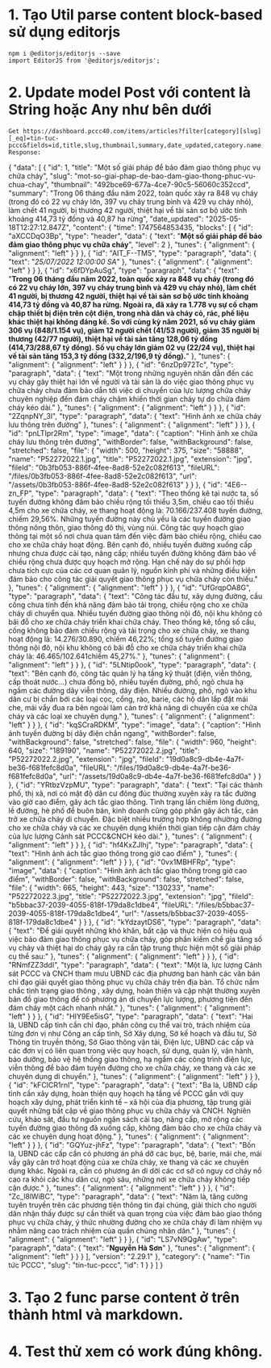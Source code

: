 
  # 1. Tạo Util parse content block-based sử dụng editorjs
    npm i @editorjs/editorjs --save
    import EditorJS from '@editorjs/editorjs';
  # 2. Update model Post với content là String hoặc Any như bên dưới
    Get https://dashboard.pccc40.com/items/articles?filter[category][slug][_eq]=tin-tuc-pccc&fields=id,title,slug,thumbnail,summary,date_updated,category.name,category.slug,category.id,content
    Response:
 {
    "data": [
        {
            "id": 1,
            "title": "Một số giải pháp để bảo đảm giao thông phục vụ chữa cháy",
            "slug": "mot-so-giai-phap-de-bao-dam-giao-thong-phuc-vu-chua-chay",
            "thumbnail": "492bce69-677a-4ce7-90c5-56060c352ccd",
            "summary": "Trong 06 tháng đầu năm 2022, toàn quốc xảy ra 848 vụ cháy (trong đó có 22 vụ cháy lớn, 397 vụ cháy trung bình và 429 vụ cháy nhỏ), làm chết 41 người, bị thương 42 người, thiệt hại về tài sản sơ bộ ước tính khoảng 414,73 tỷ đồng và 40,87 ha rừng",
            "date_updated": "2025-05-18T12:27:12.847Z",
            "content": {
                "time": 1747564853435,
                "blocks": [
                    {
                        "id": "aXCCDqO3Bp",
                        "type": "header",
                        "data": {
                            "text": "<b>Một số giải pháp để bảo đảm giao thông phục vụ chữa cháy</b>",
                            "level": 2
                        },
                        "tunes": {
                            "alignment": {
                                "alignment": "left"
                            }
                        }
                    },
                    {
                        "id": "AIT_F--TM5",
                        "type": "paragraph",
                        "data": {
                            "text": "<i>25/07/2022 12:00:00 SA</i>"
                        },
                        "tunes": {
                            "alignment": {
                                "alignment": "left"
                            }
                        }
                    },
                    {
                        "id": "x6fDYpAuSg",
                        "type": "paragraph",
                        "data": {
                            "text": "<b>Trong 06 tháng đầu năm 2022, toàn quốc xảy ra 848 vụ cháy (trong đó có 22 vụ cháy lớn, 397 vụ cháy trung bình và 429 vụ cháy nhỏ), làm chết 41 người, bị thương 42 người, thiệt hại về tài sản sơ bộ ước tính khoảng 414,73 tỷ đồng và 40,87 ha rừng. Ngoài ra, đã xảy ra 1.778 vụ sự cố chạm chập thiết bị điện trên cột điện, trong nhà dân và cháy cỏ, rác, phế liệu khác thiệt hại không đáng kể. So với cùng kỳ năm 2021, số vụ cháy giảm 306 vụ (848/1.154 vụ), giảm 12 người chết (41/53 người), giảm 35 người bị thương (42/77 người), thiệt hại về tài sản tăng 128,06 tỷ đồng (414,73/288,67 tỷ đồng). Số vụ cháy lớn giảm 02 vụ (22/24 vụ), thiệt hại về tài sản tăng 153,3 tỷ đồng (332,2/196,9 tỷ đồng).</b>"
                        },
                        "tunes": {
                            "alignment": {
                                "alignment": "left"
                            }
                        }
                    },
                    {
                        "id": "6nzDp972Tc",
                        "type": "paragraph",
                        "data": {
                            "text": "Một trong những nguyên nhân dẫn đến các vụ cháy gây thiệt hại lớn về người và tài sản là do việc giao thông phục vụ chữa cháy chưa đảm bảo dẫn tới việc di chuyển của lực lượng chữa cháy chuyên nghiệp đến đám cháy chậm khiến thời gian cháy tự do chửa đám cháy kéo dài."
                        },
                        "tunes": {
                            "alignment": {
                                "alignment": "left"
                            }
                        }
                    },
                    {
                        "id": "2ZqnpNY_3l",
                        "type": "paragraph",
                        "data": {
                            "text": "Hình ảnh xe chữa cháy lưu thông trên đường"
                        },
                        "tunes": {
                            "alignment": {
                                "alignment": "left"
                            }
                        }
                    },
                    {
                        "id": "pnLTIpr2Rm",
                        "type": "image",
                        "data": {
                            "caption": "Hình ảnh xe chữa cháy lưu thông trên đường",
                            "withBorder": false,
                            "withBackground": false,
                            "stretched": false,
                            "file": {
                                "width": 500,
                                "height": 375,
                                "size": "58888",
                                "name": "P52272022.1.jpg",
                                "title": "P52272022.1.jpg",
                                "extension": "jpg",
                                "fileId": "0b3fb053-886f-4fee-8ad8-52e2c082f613",
                                "fileURL": "/files/0b3fb053-886f-4fee-8ad8-52e2c082f613",
                                "url": "/assets/0b3fb053-886f-4fee-8ad8-52e2c082f613"
                            }
                        }
                    },
                    {
                        "id": "4E6--zn_FP",
                        "type": "paragraph",
                        "data": {
                            "text": "Theo thống kê tại nước ta, số tuyến đường không đảm bảo chiều rộng tối thiểu 3,5m, chiều cao tối thiểu 4,5m cho xe chữa cháy, xe thang hoạt động là: 70.166/237.408 tuyến đường, chiếm 29,56%. Những tuyến đường này chủ yếu là các tuyến đường giao thông nông thôn, giao thông đô thị, vùng núi. Công tác quy hoạch giao thông tại một số nơi chưa quan tâm đến việc đảm bảo chiều rộng, chiều cao cho xe chữa cháy hoạt động. Bên cạnh đó, nhiều tuyến đường xuống cấp nhưng chưa được cải tạo, nâng cấp; nhiều tuyến đường không đảm bảo về chiều rộng chưa được quy hoạch mở rộng. Hạn chế này do sự phối hợp chưa tích cực của các cơ quan quản lý, nguồn kinh phí và những điều kiện đảm bảo cho công tác giải quyết giao thông phục vụ chữa cháy còn thiếu."
                        },
                        "tunes": {
                            "alignment": {
                                "alignment": "left"
                            }
                        }
                    },
                    {
                        "id": "UfGrqpOA8G",
                        "type": "paragraph",
                        "data": {
                            "text": "Công tác đầu tư, xây dựng đường, cầu cống chưa tính đến khả năng đảm bảo tải trọng, chiều rộng cho xe chữa cháy di chuyển qua. Nhiều tuyến đường giao thông nội đô, nội khu không có bãi đỗ cho xe chữa cháy triển khai chữa cháy. Theo thống kê, tổng số cầu, cống không bảo đảm chiều rộng và tải trọng cho xe chữa cháy, xe thang hoạt động là: 14.276/30.890, chiếm 46,22%; tổng số tuyến đường giao thông nội đô, nội khu không có bãi đỗ cho xe chữa cháy triển khai chữa cháy là: 46.465/102.641chiếm 45,27%."
                        },
                        "tunes": {
                            "alignment": {
                                "alignment": "left"
                            }
                        }
                    },
                    {
                        "id": "5LNtip0ook",
                        "type": "paragraph",
                        "data": {
                            "text": "Bên cạnh đó, công tác quản lý hạ tầng kỹ thuật (điện, viễn thông, cấp thoát nước…) chưa đồng bộ, nhiều tuyến đường, phố, ngõ chưa hạ ngầm các đường dây viễn thông, dây điện. Nhiều đường, phố, ngõ vào khu dân cư bị chắn bới các loại cọc, cổng, rào, barie, các hộ dân lắp đặt mái che, mái vẩy đua ra bên ngoài làm cản trở khả năng di chuyển của xe chữa cháy và các loại xe chuyên dụng."
                        },
                        "tunes": {
                            "alignment": {
                                "alignment": "left"
                            }
                        }
                    },
                    {
                        "id": "kqSCraRDKM",
                        "type": "image",
                        "data": {
                            "caption": "Hình ảnh tuyến đường bị dây điện chắn ngang",
                            "withBorder": false,
                            "withBackground": false,
                            "stretched": false,
                            "file": {
                                "width": 960,
                                "height": 640,
                                "size": "189190",
                                "name": "P52272022.2.jpg",
                                "title": "P52272022.2.jpg",
                                "extension": "jpg",
                                "fileId": "19d0a8c9-db4e-4a7f-be36-f681fefc8d0a",
                                "fileURL": "/files/19d0a8c9-db4e-4a7f-be36-f681fefc8d0a",
                                "url": "/assets/19d0a8c9-db4e-4a7f-be36-f681fefc8d0a"
                            }
                        }
                    },
                    {
                        "id": "YRtbzVzpMU",
                        "type": "paragraph",
                        "data": {
                            "text": "Tại các thành phố, thị xã, nơi có mật độ dân cư đông đúc thường xuyên xảy ra tắc đường vào giờ cao điểm, gây ách tắc giao thông. Tình trạng lấn chiếm lòng đường, lề đường, hè phố để buôn bán, kinh doanh cũng góp phần gây ách tắc, cản trở xe chữa cháy di chuyển. Đặc biệt nhiều trường hợp không nhường đường cho xe chữa cháy và các xe chuyên dụng khiến thời gian tiếp cận đám cháy của lực lượng Cảnh sát PCCC&amp;CNCH kéo dài."
                        },
                        "tunes": {
                            "alignment": {
                                "alignment": "left"
                            }
                        }
                    },
                    {
                        "id": "hf4KxZJlhj",
                        "type": "paragraph",
                        "data": {
                            "text": "Hình ảnh ách tắc giao thông trong giờ cao điểm"
                        },
                        "tunes": {
                            "alignment": {
                                "alignment": "left"
                            }
                        }
                    },
                    {
                        "id": "0vx1MBHFRp",
                        "type": "image",
                        "data": {
                            "caption": "Hình ảnh ách tắc giao thông trong giờ cao điểm",
                            "withBorder": false,
                            "withBackground": false,
                            "stretched": false,
                            "file": {
                                "width": 665,
                                "height": 443,
                                "size": "130233",
                                "name": "P52272022.3.jpg",
                                "title": "P52272022.3.jpg",
                                "extension": "jpg",
                                "fileId": "b5bbac37-2039-4055-818f-179da8c1dbe4",
                                "fileURL": "/files/b5bbac37-2039-4055-818f-179da8c1dbe4",
                                "url": "/assets/b5bbac37-2039-4055-818f-179da8c1dbe4"
                            }
                        }
                    },
                    {
                        "id": "kYdzaytDS6",
                        "type": "paragraph",
                        "data": {
                            "text": "Để giải quyết những khó khăn, bất cập và thực hiện có hiệu quả việc bảo đảm giao thông phục vụ chữa cháy, góp phần kiềm chế gia tăng số vụ cháy và thiệt hại do cháy gây ra cần tập trung thực hiện một số giải pháp cụ thể sau:"
                        },
                        "tunes": {
                            "alignment": {
                                "alignment": "left"
                            }
                        }
                    },
                    {
                        "id": "RNmfZZ3ddI",
                        "type": "paragraph",
                        "data": {
                            "text": "Một là, lực lượng Cảnh sát PCCC và CNCH tham mưu UBND các địa phương ban hành các văn bản chỉ đạo giải quyết giao thông phục vụ chữa cháy trên địa bàn. Tổ chức nắm chắc tình trạng giao thông , xây dựng, hoàn thiện và cập nhật thường xuyên bản đồ giao thông để có phương án di chuyển lực lượng, phương tiện đến đám cháy một cách nhanh nhất."
                        },
                        "tunes": {
                            "alignment": {
                                "alignment": "left"
                            }
                        }
                    },
                    {
                        "id": "HIY9Ee5isG",
                        "type": "paragraph",
                        "data": {
                            "text": "Hai là, UBND cấp tỉnh cần chỉ đạo, phân công cụ thể vai trò, trách nhiệm của từng đơn vị như Công an cấp tỉnh, Sở Xây dựng, Sở kế hoạch và đầu tư, Sở Thông tin truyền thông, Sở Giao thông vận tải, Điện lực, UBND các cấp và các đơn vị có liên quan trong việc quy hoạch, sử dụng, quản lý, vận hành, bảo dưỡng, bảo vệ hệ thống giao thông, hạ ngầm các công trình điện lực, viễn thông để bảo đảm tuyến đường cho xe chữa cháy, xe thang và các xe chuyên dụng di chuyển."
                        },
                        "tunes": {
                            "alignment": {
                                "alignment": "left"
                            }
                        }
                    },
                    {
                        "id": "kFClCR1rnI",
                        "type": "paragraph",
                        "data": {
                            "text": "Ba là, UBND cấp tỉnh cần xây dựng, hoàn thiện quy hoạch hạ tầng về PCCC gắn với quy hoạch xây dựng, phát triển kinh tế – xã hội của địa phương, tập trung giải quyết những bất cập về giao thông phục vụ chữa cháy và CNCH. Nghiên cứu, khảo sát, đầu tư nguồn ngân sách cải tạo, nâng cấp, mở rộng các tuyến đường giao thông đã xuống cấp, không đảm bảo cho xe chữa cháy và các xe chuyên dụng hoạt động."
                        },
                        "tunes": {
                            "alignment": {
                                "alignment": "left"
                            }
                        }
                    },
                    {
                        "id": "GQYuz-jhFz",
                        "type": "paragraph",
                        "data": {
                            "text": "Bốn là, UBND các cấp cần có phương án phá dỡ các bục, bệ, barie, mái che, mái vẩy gây cản trở hoạt động của xe chữa cháy, xe thang và các xe chuyên dụng khác. Ngoài ra, cần có phương án di dời các cơ sở có nguy cơ cháy nổ cao ra khỏi các khu dân cư, ngõ sâu, những nơi xe chữa cháy không tiếp cận được."
                        },
                        "tunes": {
                            "alignment": {
                                "alignment": "left"
                            }
                        }
                    },
                    {
                        "id": "Zc_l8lWiBC",
                        "type": "paragraph",
                        "data": {
                            "text": "Năm là, tăng cường tuyên truyền trên các phương tiện thông tin đại chúng, giải thích cho người dân nhận thấy được sự cần thiết và quan trọng của việc đảm bảo giao thông phục vụ chữa cháy, ý thức nhường đường cho xe chữa cháy đi làm nhiệm vụ nhằm nâng cao trách nhiệm của quần chúng nhân dân."
                        },
                        "tunes": {
                            "alignment": {
                                "alignment": "left"
                            }
                        }
                    },
                    {
                        "id": "LS7vN9QgAw",
                        "type": "paragraph",
                        "data": {
                            "text": "<b>Nguyễn Hà Sơn</b>"
                        },
                        "tunes": {
                            "alignment": {
                                "alignment": "left"
                            }
                        }
                    }
                ],
                "version": "2.29.1"
            },
            "category": {
                "name": "Tin tức PCCC",
                "slug": "tin-tuc-pccc",
                "id": 1
            }
        }
    ]
}

# 3. Tạo 2 func parse content ở trên thành html và markdown.
# 4. Test thử xem có work đúng không.
